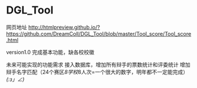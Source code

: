 # DGL_Tool

网页地址
http://htmlpreview.github.io/?https://github.com/DreamColl/DGL_Tool/blob/master/Tool_score/Tool_score.html

version1.0
完成基本功能，缺各校校徽

未来可能实现的功能需求
接入数据库，增加所有辩手的票数统计和评委统计
增加辩手名字匹配（24个赛区*8学校*8人次=一个很大的数字，明年都不一定能完成） _(:з」∠)_
